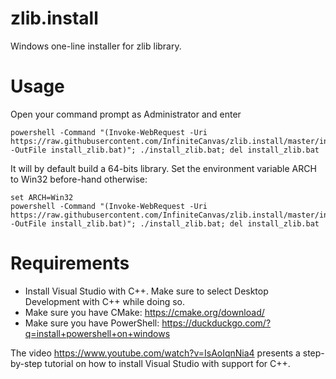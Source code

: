 # zlib.install

Windows one-line installer for zlib library.

# Usage

Open your command prompt as Administrator and enter

```
powershell -Command "(Invoke-WebRequest -Uri https://raw.githubusercontent.com/InfiniteCanvas/zlib.install/master/install.bat -OutFile install_zlib.bat)"; ./install_zlib.bat; del install_zlib.bat
```

It will by default build a 64-bits library.
Set the environment variable ARCH to Win32 before-hand otherwise:

```
set ARCH=Win32
powershell -Command "(Invoke-WebRequest -Uri https://raw.githubusercontent.com/InfiniteCanvas/zlib.install/master/install.bat -OutFile install_zlib.bat)"; ./install_zlib.bat; del install_zlib.bat
```

# Requirements

- Install Visual Studio with C++. Make sure to select Desktop Development with C++ while doing so.
- Make sure you have CMake: https://cmake.org/download/
- Make sure you have PowerShell: https://duckduckgo.com/?q=install+powershell+on+windows

The video https://www.youtube.com/watch?v=IsAoIqnNia4 presents a step-by-step tutorial
on how to install Visual Studio with support for C++.
